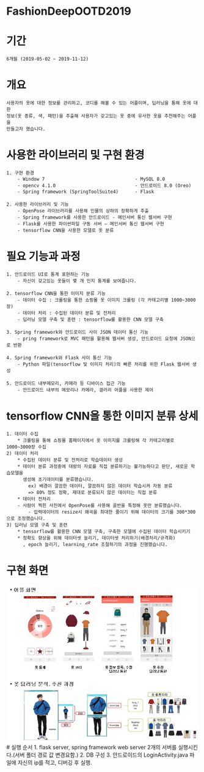# FashionDeepOOTD2019
# 기간
    6개월 (2019-05-02 ~ 2019-11-12)
# 개요
    사용자의 옷에 대한 정보를 관리하고, 코디를 해볼 수 있는 어플이며, 딥러닝을 통해 옷에 대한
    정보(옷 종류, 색, 패턴)을 추출해 사용자가 갖고있는 옷 중에 유사한 옷을 추천해주는 어플을
    만들고자 했습니다.
    
    
    
# 사용한 라이브러리 및 구현 환경
    1. 구현 환경
        - Window 7                                 - MySQL 8.0
        - opencv 4.1.0                             - 안드로이드 8.0 (Oreo)
        - Spring framework (SpringToolSuite4)      - Flask
        
    2. 사용한 라이브러리 및 기능
        - OpenPose 라이브러리를 사용해 인물의 상하의 정확하게 추출
        - Spring framework를 사용한 안드로이드 - 메인서버 통신 웹서버 구현
        - Flask를 사용한 파이썬파일 구동 서버 – 메인서버 통신 웹서버 구현
        - tensorflow CNN을 사용한 모델로 옷 분류
# 필요 기능과 과정
    1. 안드로이드 UI로 통계 표현하는 기능
        - 자신이 갖고있는 옷들이 몇 개 인지 통계를 보여줍니다.
        
    2. tensorflow CNN을 통한 이미지 분류 기능
        - 데이터 수집 : 크롤링을 통한 쇼핑몰 옷 이미지 크롤링 (각 카테고리별 1000~3000장)
        - 데이터 처리 : 수집된 데이터 분류 및 전처리
        - 딥러닝 모델 구축 및 훈련 : tensorflow를 활용한 CNN 모델 구축
        
    3. Spring framework와 안드로이드 사이 JSON 데이터 통신 기능
        - pring framework로 MVC 패턴을 활용해 웹서버 생성, 안드로이드 요청에 JSON으로 반환
        
    4. Spring framework와 Flask 사이 통신 기능
        - Python 파일(tensorflow 및 이미지 처리)의 빠른 처리를 위한 Flask 웹서버 생성
        
    5. 안드로이드 내부메모리, 카메라 등 디바이스 접근 기능
        - 안드로이드 내부의 메모리나 카메라, 갤러리 어플을 사용한 제어
# tensorflow CNN을 통한 이미지 분류 상세
    1. 데이터 수집
        * 크롤링을 통해 쇼핑몰 홈페이지에서 옷 이미지를 크롤링해 각 카테고리별로 1000~3000장 수집
    2) 데이터 처리
        * 수집된 데이터 분류 및 전처리로 학습데이터 생성
        * 데이터 분류 과정중에 대량의 자료를 직접 분류하기는 불가능하다고 판단, 새로운 학습모델을
          생성해 초기데이터를 분류했습니다.
            ex) 배경이 깔끔한 데이터, 깔끔하지 않은 데이터 학습시켜 자동 분류
            => 80% 정도 정확, 제대로 분류되지 않은 데이터는 직접 분류
        * 데이터 전처리
        - 사람이 찍힌 사진에서 OpenPose를 사용해 골반을 특정해 옷만 분류했습니다.
            - 입력데이터의 resize시 왜곡을 최대한 줄이기 위해 데이터의 크기를 300*300으로 조정했습니다.
    3) 딥러닝 모델 구축 및 훈련
        * tensorflow를 활용한 CNN 모델 구축, 구축한 모델에 수집된 데이터 학습시키기
        * 정확도 향상을 위해 데이터셋 늘리기, 데이터셋 처리하기(배경처리/규격화)
          , epoch 늘리기, learning_rate 조절하기의 과정을 진행했습니다.
          
# 구현 화면
<div align="center">
    <img src="./image/fashion_deep_1.jpg", width="900">
</div>
# 실행 순서
    1. flask server, spring framework web server 2개의 서버를 실행시킨다.(서버 폴더 경로 값 변경요함.)
    2. DB 구성
    3. 안드로이드의 LoginActivity.java 파일에 자신의 ip를 적고, 디버깅 후 실행.
